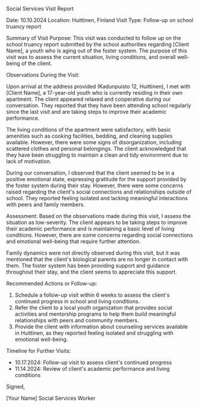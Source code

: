 Social Services Visit Report

Date: 10.10.2024
Location: Huittinen, Finland
Visit Type: Follow-up on school truancy report

Summary of Visit Purpose:
This visit was conducted to follow up on the school truancy report submitted by the school authorities regarding [Client Name], a youth who is aging out of the foster system. The purpose of this visit was to assess the current situation, living conditions, and overall well-being of the client.

Observations During the Visit:

Upon arrival at the address provided (Kadunpuisto 12, Huittinen), I met with [Client Name], a 17-year-old youth who is currently residing in their own apartment. The client appeared relaxed and cooperative during our conversation. They reported that they have been attending school regularly since the last visit and are taking steps to improve their academic performance.

The living conditions of the apartment were satisfactory, with basic amenities such as cooking facilities, bedding, and cleaning supplies available. However, there were some signs of disorganization, including scattered clothes and personal belongings. The client acknowledged that they have been struggling to maintain a clean and tidy environment due to lack of motivation.

During our conversation, I observed that the client seemed to be in a positive emotional state, expressing gratitude for the support provided by the foster system during their stay. However, there were some concerns raised regarding the client's social connections and relationships outside of school. They reported feeling isolated and lacking meaningful interactions with peers and family members.

Assessment:
Based on the observations made during this visit, I assess the situation as low-severity. The client appears to be taking steps to improve their academic performance and is maintaining a basic level of living conditions. However, there are some concerns regarding social connections and emotional well-being that require further attention.

Family dynamics were not directly observed during this visit, but it was mentioned that the client's biological parents are no longer in contact with them. The foster system has been providing support and guidance throughout their stay, and the client seems to appreciate this support.

Recommended Actions or Follow-up:

1. Schedule a follow-up visit within 6 weeks to assess the client's continued progress in school and living conditions.
2. Refer the client to a local youth organization that provides social activities and mentorship programs to help them build meaningful relationships with peers and community members.
3. Provide the client with information about counseling services available in Huittinen, as they reported feeling isolated and struggling with emotional well-being.

Timeline for Further Visits:

* 10.17.2024: Follow-up visit to assess client's continued progress
* 11.14.2024: Review of client's academic performance and living conditions

Signed,

[Your Name]
Social Services Worker